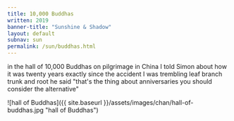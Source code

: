 ```yaml
---
title: 10,000 Buddhas
written: 2019
banner-title: "Sunshine & Shadow" 
layout: default
subnav: sun
permalink: /sun/buddhas.html
---
```


<div class="poem">
in the hall of 10,000 Buddhas  
on pilgrimage in China  
I told Simon  
about how it was  
twenty years exactly  
since the accident  
I was trembling  
leaf branch  
trunk and root  
he said  
"that's the thing  
about anniversaries  
you should consider  
the alternative"
</div>

![hall of Buddhas]({{ site.baseurl }}/assets/images/chan/hall-of-buddhas.jpg "hall of Buddhas")
